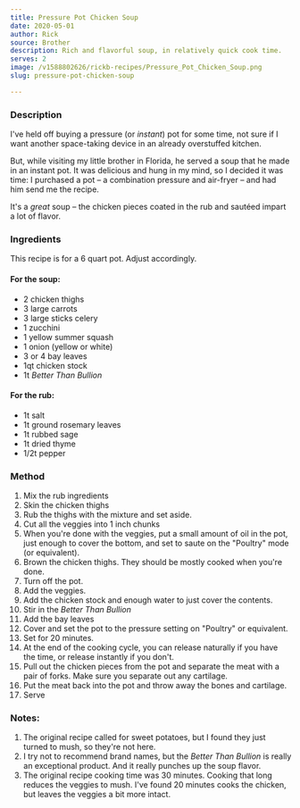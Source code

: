 ```yaml
---
title: Pressure Pot Chicken Soup
date: 2020-05-01
author: Rick
source: Brother
description: Rich and flavorful soup, in relatively quick cook time.
serves: 2
image: /v1588802626/rickb-recipes/Pressure_Pot_Chicken_Soup.png
slug: pressure-pot-chicken-soup

---
```

### Description

I've held off buying a pressure (or _instant_) pot for some time, not sure if I want another space-taking device in an already overstuffed kitchen.

But, while visiting my little brother in Florida, he served a soup that he made in an instant pot.  It was delicious and hung in my mind, so I decided it was time: I purchased a pot &ndash; a combination pressure and air-fryer &ndash; and had him send me the recipe.

It's a _great_ soup &ndash; the chicken pieces coated in the rub and sautéed impart a lot of flavor.

### Ingredients
This recipe is for a 6 quart pot.  Adjust accordingly.

#### For the soup:

- 2 chicken thighs
- 3 large carrots
- 3 large sticks celery
- 1 zucchini
- 1 yellow summer squash
- 1 onion (yellow or white)
- 3 or 4 bay leaves
- 1qt chicken stock
- 1t _Better Than Bullion_

#### For the rub:
- 1t salt
- 1t ground rosemary leaves
- 1t rubbed sage
- 1t dried thyme
- 1/2t pepper

### Method

 1. Mix the rub ingredients
 1. Skin the chicken thighs
 1. Rub the thighs with the mixture and set aside.
 1. Cut all the veggies into 1 inch chunks
 1. When you're done with the veggies, put a small amount of oil in the pot, just enough to cover the bottom, and set to saute on the "Poultry" mode (or equivalent).
 1. Brown the chicken thighs.  They should be mostly cooked when you're done.
 1. Turn off the pot.
 1. Add the veggies.
 1. Add the chicken stock and enough water to just cover the contents.
 1. Stir in the _Better Than Bullion_
 1. Add the bay leaves
 1. Cover and set the pot to the pressure setting on "Poultry" or equivalent.
 1. Set for 20 minutes.
 1. At the end of the cooking cycle, you can release naturally if you have the time, or release instantly if you don't.
 1. Pull out the chicken pieces from the pot and separate the meat with a pair of forks.  Make sure you separate out any cartilage.
 1. Put the meat back into the pot and throw away the bones and cartilage.
 1. Serve

 ### Notes:

 1. The original recipe called for sweet potatoes, but I found they just turned to mush, so they're not here.
 1. I try not to recommend brand names, but the _Better Than Bullion_ is really an exceptional product.  And it really punches up the soup flavor.
 1. The original recipe cooking time was 30 minutes.  Cooking that long reduces the veggies to mush.  I've found 20 minutes cooks the chicken, but leaves the veggies a bit more intact.